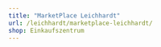 ```yaml
---
title: "MarketPlace Leichhardt"
url: /leichhardt/marketplace-leichhardt/
shop: Einkaufszentrum
---
```

